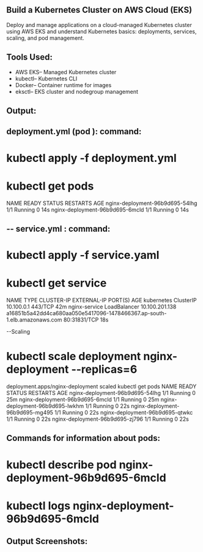 
Build a Kubernetes Cluster on AWS Cloud (EKS)
-- 
Deploy and manage applications on a cloud-managed Kubernetes cluster using AWS EKS and understand Kubernetes basics: deployments, services, scaling, and pod management.

Tools Used:
--
- AWS EKS– Managed Kubernetes cluster  
- kubectl– Kubernetes CLI  
- Docker– Container runtime for images  
- eksctl– EKS cluster and nodegroup management

 Output:
--
 deployment.yml (pod ):
 command:
 --
 # kubectl apply -f deployment.yml 
 # kubectl get pods
 NAME                              READY   STATUS             RESTARTS   AGE
nginx-deployment-96b9d695-54lhg   1/1     Running            0          14s
nginx-deployment-96b9d695-6mcld   1/1     Running            0          14s

-- service.yml :
command:
--
# kubectl apply -f service.yaml 
# kubectl get service
 NAME            TYPE           CLUSTER-IP       EXTERNAL-IP                                                              PORT(S)        AGE
kubernetes      ClusterIP      10.100.0.1       <none>                                                                     443/TCP        42m
nginx-service   LoadBalancer   10.100.201.138   a16851b5a42dd4ca680aa050e5417096-1478466367.ap-south-1.elb.amazonaws.com   80:31831/TCP   18s

--Scaling 
# kubectl scale deployment nginx-deployment --replicas=6
deployment.apps/nginx-deployment scaled
 kubectl get pods
NAME                              READY   STATUS             RESTARTS   AGE
nginx-deployment-96b9d695-54lhg   1/1     Running            0          25m
nginx-deployment-96b9d695-6mcld   1/1     Running            0          25m
nginx-deployment-96b9d695-lwkhm   1/1     Running            0          22s
nginx-deployment-96b9d695-mg495   1/1     Running            0          22s
nginx-deployment-96b9d695-qtwkc   1/1     Running            0          22s
nginx-deployment-96b9d695-zj796   1/1     Running            0          22s

 Commands for information about pods:
 --
# kubectl describe pod nginx-deployment-96b9d695-6mcld
# kubectl logs nginx-deployment-96b9d695-6mcld

Output Screenshots:
--


